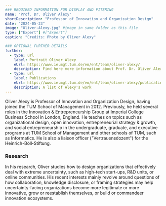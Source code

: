 ```yaml
---
### REQUIRED INFORMATION FOR DISPLAY AND FITERING
name: "Prof. Dr. Oliver Alexy"
shortDescription: "Professor of Innovation and Organization Design"
date: "2024-05-23"
image: "Oliver-Alexy.jpg" #image in same folder as this file
type: ["Expert"] #["Expert"]
caption: "Credits: Photo by Oliver Alexy"

### OPTIONAL FURTHER DETAILS
further:
  - type: url
    label: Portrait Oliver Alexy
    eUrl: https://www.ie.mgt.tum.de/en/ent/team/oliver-alexy/
    description: Find here more information about Prof. Dr. Oliver Alexy
  - type: url
    label: Publications
    eUrl: https://www.ie.mgt.tum.de/en/ent/team/oliver-alexy/publications-mediatum-basiert/
    description: A list of Alexy's work
---
```


Oliver Alexy is Professor of Innovation and Organization Design, having joined the TUM School of Management in 2012. Previously, he held several roles in the Innovation & Entrepreneurship Group at Imperial College Business School in London, England. He teaches on topics such as organizational design, open innovation, entrepreneurial strategy & growth, and social entrepreneurship in the undergraduate, graduate, and executive programs at TUM School of Management and other schools of TUM, such as Informatics. He is also a liaison officer ("Vertrauensdozent") for the Heinrich-Böll-Stiftung.

### Research

In his research, Oliver studies how to design organizations that effectively deal with extreme uncertainty, such as high-tech start-ups, R&D units, or online communities. His recent interests mainly revolve around questions of how collaboration, knowledge disclosure, or framing strategies may help uncertainty-facing organizations become more legitimate or more innovative, grow or reestablish themselves, or build or commandeer innovation ecosystems.